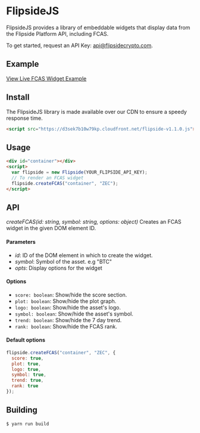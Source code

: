 # FlipsideJS

FlipsideJS provides a library of embeddable widgets that display data from the Flipside Platform API, including FCAS.

To get started, request an API Key: api@flipsidecrypto.com.

## Example

[View Live FCAS Widget Example](https://jsfiddle.net/flipsidejim/f7zpd0uj/16/)

## Install

The FlipsideJS library is made available over our CDN to ensure a speedy response time.

```html
<script src="https://d3sek7b10w79kp.cloudfront.net/flipside-v1.1.0.js"></script>
```

## Usage

```html
<div id="container"></div>
<script>
  var flipside = new Flipside(YOUR_FLIPSIDE_API_KEY);
  // To render an FCAS widget
  flipside.createFCAS("container", "ZEC");
</script>
```

## API

_createFCAS(id: string, symbol: string, options: object)_
Creates an FCAS widget in the given DOM element ID.

#### Parameters

- _id_: ID of the DOM element in which to create the widget.
- _symbol_: Symbol of the asset. e.g "BTC"
- _opts_: Display options for the widget

#### Options

- `score: boolean`: Show/hide the score section.
- `plot: boolean`: Show/hide the plot graph.
- `logo: boolean`: Show/hide the asset's logo.
- `symbol: boolean`: Show/hide the asset's symbol.
- `trend: boolean`: Show/hide the 7 day trend.
- `rank: boolean`: Show/hide the FCAS rank.

#### Default options

```js
flipside.createFCAS("container", "ZEC", {
  score: true,
  plot: true,
  logo: true,
  symbol: true,
  trend: true,
  rank: true
});
```

## Building

```
$ yarn run build
```
